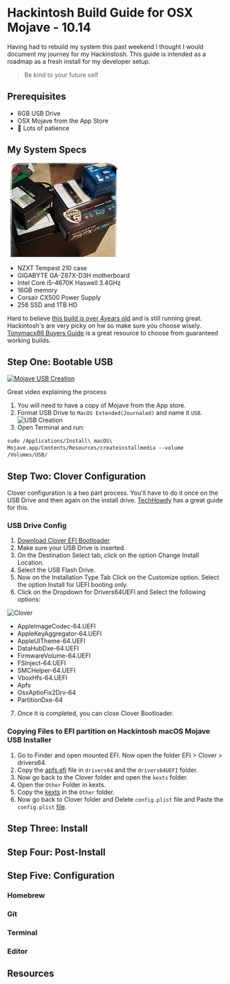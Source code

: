 # Hackintosh Build Guide for OSX Mojave - 10.14

Having had to rebuild my system this past weekend I thought I would document my journey for my Hackinstosh. This guide is intended as a roadmap as a fresh install for my developer setup.

> Be kind to your future self

## Prerequisites

- 8GB USB Drive
- OSX Mojave from the App Store
- 🤞 Lots of patience

## My System Specs

![All my parts are finally in, time to get building!](hw.jpg)

- NZXT Tempest 210 case
- GIGABYTE GA-Z87X-D3H motherboard
- Intel Core i5-4670K Haswell 3.4GHz
- 16GB memory
- Corsair CX500 Power Supply
- 256 SSD and 1TB HD

Hard to believe [this build is over 4years old][googleplus] and is still running great. Hackintosh's are very picky on hw so make sure you choose wisely. [Tonymacx86 Buyers Guide][buyersguide] is a great resource to choose from guaranteed working builds.

## Step One: Bootable USB

[![Mojave USB Creation](http://img.youtube.com/vi/f5Nn9DE_O4o/0.jpg)](http://www.youtube.com/watch?v=f5Nn9DE_O4o)

<figcaption>
  Great video explaining the process
</figcaption>

1. You will need to have a copy of Mojave from the App store.
2. Format USB Drive to `MacOS Extended(Journaled)` and name it `USB`.
   ![USB Creation](https://markwithtech.com/assets/files/2018-06-16/1529185565-56194-disk-utility-3.png)
3. Open Terminal and run:

```terminal
sudo /Applications/Install\ macOS\ Mojave.app/Contents/Resources/createinstallmedia --volume /Volumes/USB/
```

## Step Two: Clover Configuration

Clover configuration is a two part process. You'll have to do it once on the USB Drive and then again on the install drive. [TechHowdy][techhowdy] has a great guide for this.

### USB Drive Config

1. [Download Clover EFI Bootloader][clover]
2. Make sure your USB Drive is inserted.
3. On the Destination Select tab, click on the option Change Install Location.
4. Select the USB Flash Drive.
5. Now on the Installation Type Tab Click on the Customize option. Select the option Install for UEFI booting only.
6. Click on the Dropdown for Drivers64UEFI and Select the following options:

![Clover](http://techhowdy.com/wp-content/uploads/2018/06/How-to-Create-bootable-USB-for-Hackintosh-Mojave-20.png)

- AppleImageCodec-64.UEFI
- AppleKeyAggregator-64.UEFI
- AppleUITheme-64.UEFI
- DataHubDxe-64.UEFI
- FirmwareVolume-64.UEFI
- FSInject-64.UEFI
- SMCHelper-64.UEFI
- VboxHfs-64.UEFI
- Apfs
- OsxAptioFix2Drv-64
- PartitionDxe-64

7. Once it is completed, you can close Clover Bootloader.

### Copying Files to EFI partition on Hackintosh macOS Mojave USB Installer
1. Go to Finder and open mounted EFI. Now open the folder EFI > Clover > drivers64.
1. Copy the [apfs.efi][apfs] file in `drivers64` and the `drivers64UEFI` folder.
1. Now go back to the Clover folder and open the `kexts` folder.
1. Open the `Other` Folder in kexts.
1. Copy the [kexts][kextsLink] in the `Other` folder. 
1. Now go back to Clover folder and Delete `config.plist` file and Paste the `config.plist` [file][emptyConfig].

## Step Three: Install

## Step Four: Post-Install

## Step Five: Configuration

### Homebrew

### Git

### Terminal

### Editor

## Resources

[githubssh]: https://help.github.com/articles/connecting-to-github-with-ssh/
[nightowliterm]: https://github.com/nickcernis/iterm2-night-owl
[intel4600youtube]: https://www.youtube.com/watch?v=sL3JmGvbAxQ&t=47s
[mojaveinstallguide]: http://techhowdy.com/process-to-install-hackintosh-macos-mojave/
[alcsound]: https://www.reddit.com/r/hackintosh/comments/4e23w6/guide_native_audio_with_clover_applealckext/
[homebrewfonts]: https://github.com/Homebrew/homebrew-cask-fonts
[googleplus]: https://plus.google.com/+FrankPigeon/posts/H5Cm7CXGwxs
[buyersguide]: https://www.tonymacx86.com/buyersguide/building-a-customac-hackintosh-the-ultimate-buyers-guide/
[clover]: https://sourceforge.net/projects/cloverefiboot/
[techhowdy]: http://techhowdy.com/process-to-install-hackintosh-macos-mojave/
[apfs]: https://drive.google.com/open?id=1Rwtarw3zTXAXsBP6a9Aadul84lNR4x1R
[kextsLink]: https://drive.google.com/open?id=1cCO6xVnCuIPAQzBP4YQVnmZDNTevZJWE
[emptyConfig]: https://drive.google.com/open?id=1C7ZITyMw41I2yc_RoZR3apoR3C8eud1K